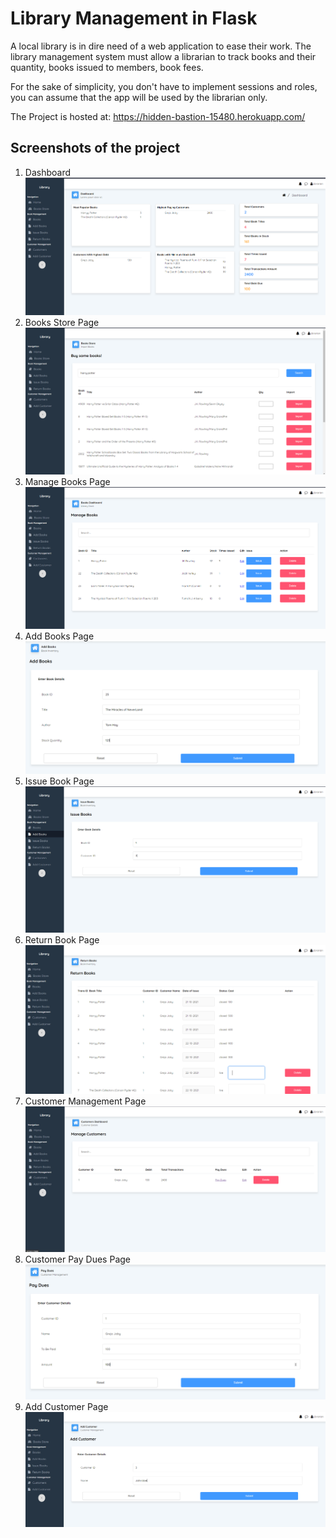 # Library Management in Flask
A local library is in dire need of a web application to ease their work. The library management system must allow a librarian to track books and their quantity, books issued to members, book fees.

For the sake of simplicity, you don't have to implement sessions and roles, you can assume that the app will be used by the librarian only.

The Project is hosted at: https://hidden-bastion-15480.herokuapp.com/

## Screenshots of the project
1. Dashboard
![Screenshot 1](/screenshots/1.png)
2. Books Store Page
![Screenshot 2](/screenshots/2.png)
3. Manage Books Page
![Screenshot 3](/screenshots/3.png)
4. Add Books Page
![Screenshot 4](/screenshots/4.png)
5. Issue Book Page
![Screenshot 5](/screenshots/5.png)
6. Return Book Page
![Screenshot 6](/screenshots/6.png)
7. Customer Management Page
![Screenshot 7](/screenshots/7.png)
8. Customer Pay Dues Page
![Screenshot 8](/screenshots/8.png)
9. Add Customer Page
![Screenshot 9](/screenshots/9.png)

